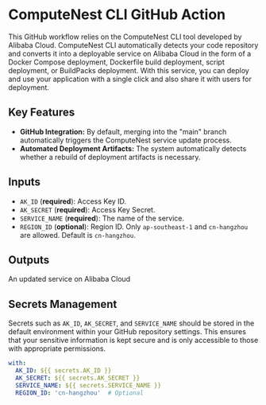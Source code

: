 # ComputeNest CLI GitHub Action

This GitHub workflow relies on the ComputeNest CLI tool developed by Alibaba Cloud. ComputeNest CLI automatically detects your code repository and converts it into a deployable service on Alibaba Cloud in the form of a Docker Compose deployment, Dockerfile build deployment, script deployment, or BuildPacks deployment. With this service, you can deploy and use your application with a single click and also share it with users for deployment.


## Key Features

- **GitHub Integration:** By default, merging into the "main" branch automatically triggers the ComputeNest service update process.
- **Automated Deployment Artifacts:** The system automatically detects whether a rebuild of deployment artifacts is necessary.

## Inputs

- `AK_ID` (**required**): Access Key ID.
- `AK_SECRET` (**required**): Access Key Secret.
- `SERVICE_NAME` (**required**): The name of the service.
- `REGION_ID` (**optional**): Region ID. Only `ap-southeast-1` and `cn-hangzhou` are allowed. Default is `cn-hangzhou`.

## Outputs

An updated service on Alibaba Cloud

## Secrets Management

Secrets such as `AK_ID`, `AK_SECRET`, and `SERVICE_NAME` should be stored in the default environment within your GitHub repository settings. This ensures that your sensitive information is kept secure and is only accessible to those with appropriate permissions.

```yaml
with:
  AK_ID: ${{ secrets.AK_ID }}
  AK_SECRET: ${{ secrets.AK_SECRET }}
  SERVICE_NAME: ${{ secrets.SERVICE_NAME }}
  REGION_ID: 'cn-hangzhou'  # Optional
